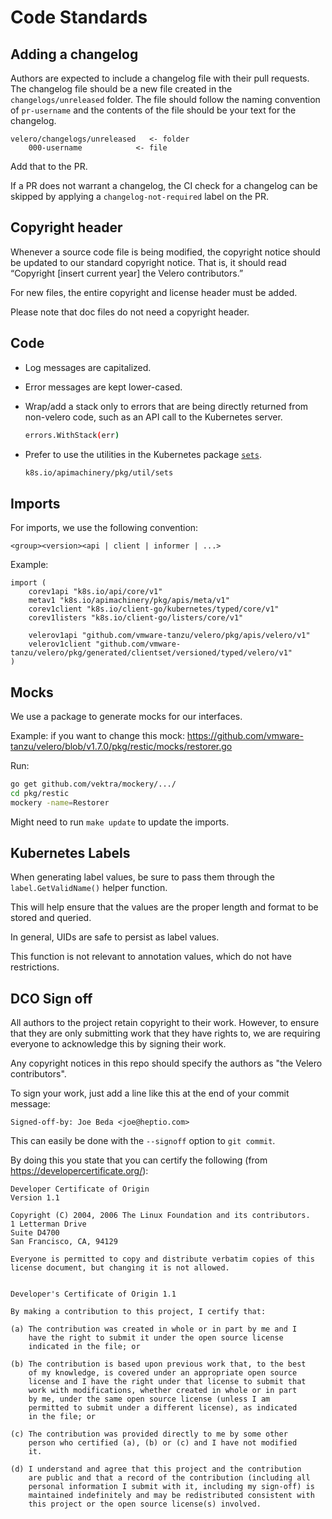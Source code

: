 # Code Standards

## Adding a changelog

Authors are expected to include a changelog file with their pull requests. The changelog file
should be a new file created in the `changelogs/unreleased` folder. The file should follow the
naming convention of `pr-username` and the contents of the file should be your text for the
changelog.

    velero/changelogs/unreleased   <- folder
        000-username            <- file

Add that to the PR.

If a PR does not warrant a changelog, the CI check for a changelog can be skipped by applying a `changelog-not-required` label on the PR.

## Copyright header 

Whenever a source code file is being modified, the copyright notice should be updated to our standard copyright notice. That is, it should read “Copyright [insert current year] the Velero contributors.” 

For new files, the entire copyright and license header must be added.

Please note that doc files do not need a copyright header.

## Code

- Log messages are capitalized.

- Error messages are kept lower-cased.

- Wrap/add a stack only to errors that are being directly returned from non-velero code, such as an API call to the Kubernetes server.

    ```bash
    errors.WithStack(err)
    ```

- Prefer to use the utilities in the Kubernetes package [`sets`](https://godoc.org/github.com/kubernetes/apimachinery/pkg/util/sets).

    ```bash
    k8s.io/apimachinery/pkg/util/sets
    ```

## Imports

For imports, we use the following convention:

`<group><version><api | client | informer | ...>`

Example:

    import (
        corev1api "k8s.io/api/core/v1"
    	metav1 "k8s.io/apimachinery/pkg/apis/meta/v1"
    	corev1client "k8s.io/client-go/kubernetes/typed/core/v1"
    	corev1listers "k8s.io/client-go/listers/core/v1"
       
        velerov1api "github.com/vmware-tanzu/velero/pkg/apis/velero/v1"
        velerov1client "github.com/vmware-tanzu/velero/pkg/generated/clientset/versioned/typed/velero/v1"
    )

## Mocks

We use a package to generate mocks for our interfaces.

Example: if you want to change this mock: https://github.com/vmware-tanzu/velero/blob/v1.7.0/pkg/restic/mocks/restorer.go

Run:

```bash
go get github.com/vektra/mockery/.../
cd pkg/restic
mockery -name=Restorer
```

Might need to run `make update` to update the imports.

## Kubernetes Labels

When generating label values, be sure to pass them through the `label.GetValidName()` helper function.

This will help ensure that the values are the proper length and format to be stored and queried.

In general, UIDs are safe to persist as label values.

This function is not relevant to annotation values, which do not have restrictions.

## DCO Sign off

All authors to the project retain copyright to their work. However, to ensure
that they are only submitting work that they have rights to, we are requiring
everyone to acknowledge this by signing their work.

Any copyright notices in this repo should specify the authors as "the Velero contributors".

To sign your work, just add a line like this at the end of your commit message:

```
Signed-off-by: Joe Beda <joe@heptio.com>
```

This can easily be done with the `--signoff` option to `git commit`.

By doing this you state that you can certify the following (from https://developercertificate.org/):

```
Developer Certificate of Origin
Version 1.1

Copyright (C) 2004, 2006 The Linux Foundation and its contributors.
1 Letterman Drive
Suite D4700
San Francisco, CA, 94129

Everyone is permitted to copy and distribute verbatim copies of this
license document, but changing it is not allowed.


Developer's Certificate of Origin 1.1

By making a contribution to this project, I certify that:

(a) The contribution was created in whole or in part by me and I
    have the right to submit it under the open source license
    indicated in the file; or

(b) The contribution is based upon previous work that, to the best
    of my knowledge, is covered under an appropriate open source
    license and I have the right under that license to submit that
    work with modifications, whether created in whole or in part
    by me, under the same open source license (unless I am
    permitted to submit under a different license), as indicated
    in the file; or

(c) The contribution was provided directly to me by some other
    person who certified (a), (b) or (c) and I have not modified
    it.

(d) I understand and agree that this project and the contribution
    are public and that a record of the contribution (including all
    personal information I submit with it, including my sign-off) is
    maintained indefinitely and may be redistributed consistent with
    this project or the open source license(s) involved.
```
